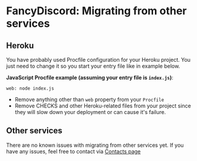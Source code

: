 # FancyDiscord: Migrating from other services

## Heroku

You have probably used Procfile configuration for your Heroku project. You just need to change it so you start your entry file like in example below.

**JavaScript Procfile example (assuming your entry file is `index.js`)**:
```
web: node index.js
```
- Remove anything other than `web` property from your `Procfile`
- Remove CHECKS and other Heroku-related files from your project since they will slow down your deployment or can cause it's failure.

## Other services

There are no known issues with migrating from other services yet. If you have any issues, feel free to contact via [Contacts page](/docs/contacts)
